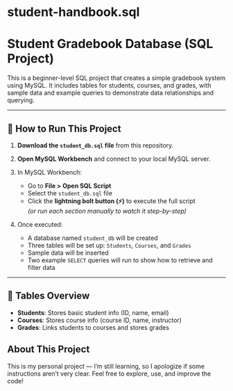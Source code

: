 # student-handbook.sql

# Student Gradebook Database (SQL Project)

This is a beginner-level SQL project that creates a simple gradebook system using MySQL. It includes tables for students, courses, and grades, with sample data and example queries to demonstrate data relationships and querying.

---

## 🚀 How to Run This Project

1. **Download the `student_db.sql` file** from this repository.

2. **Open MySQL Workbench** and connect to your local MySQL server.

3. In MySQL Workbench:
   - Go to **File > Open SQL Script**
   - Select the `student_db.sql` file
   - Click the **lightning bolt button (⚡️)** to execute the full script  
     *(or run each section manually to watch it step-by-step)*

4. Once executed:
   - A database named `student_db` will be created
   - Three tables will be set up: `Students`, `Courses`, and `Grades`
   - Sample data will be inserted
   - Two example `SELECT` queries will run to show how to retrieve and filter data

---

## 🧱 Tables Overview

- **Students**: Stores basic student info (ID, name, email)
- **Courses**: Stores course info (course ID, name, instructor)
- **Grades**: Links students to courses and stores grades

## About This Project

This is my personal project — I’m still learning, so I apologize if some instructions aren’t very clear.
Feel free to explore, use, and improve the code!
